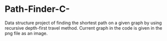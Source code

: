 # Path-Finder-C-


Data structure project of finding the shortest path on a given graph by using recursive depth-first travel method. Current graph in the code is given in the png file as an image.

